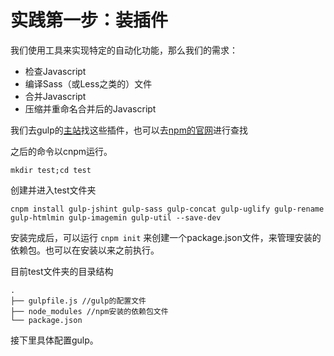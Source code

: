# 实践第一步：装插件

我们使用工具来实现特定的自动化功能，那么我们的需求：

* 检查Javascript
* 编译Sass（或Less之类的）文件
* 合并Javascript
* 压缩并重命名合并后的Javascript

我们去gulp的[主站](http://gulpjs.com/plugins/)找这些插件，也可以去[npm的官网](https://www.npmjs.com/)进行查找

之后的命令以cnpm运行。


```
mkdir test;cd test
```
创建并进入test文件夹

```
cnpm install gulp-jshint gulp-sass gulp-concat gulp-uglify gulp-rename gulp-htmlmin gulp-imagemin gulp-util --save-dev 
```
安装完成后，可以运行 `cnpm init` 来创建一个package.json文件，来管理安装的依赖包。也可以在安装以来之前执行。

目前test文件夹的目录结构

```
.
├── gulpfile.js //gulp的配置文件
├── node_modules //npm安装的依赖包文件
└── package.json 
```
接下里具体配置gulp。

